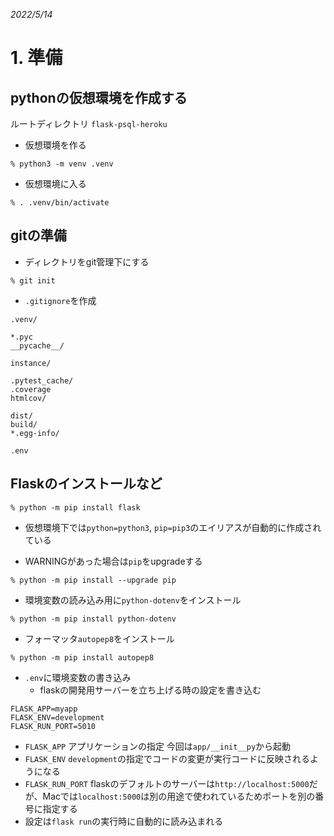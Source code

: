 _2022/5/14_

# 1. 準備

## pythonの仮想環境を作成する

ルートディレクトリ `flask-psql-heroku`

- 仮想環境を作る
```shell
% python3 -m venv .venv
```

- 仮想環境に入る
```shell
% . .venv/bin/activate
```

## gitの準備
- ディレクトリをgit管理下にする
```shell
% git init
```

- `.gitignore`を作成
```git:.gitignore
.venv/

*.pyc
__pycache__/

instance/

.pytest_cache/
.coverage
htmlcov/

dist/
build/
*.egg-info/

.env
```
## Flaskのインストールなど

```shell
% python -m pip install flask
```
- 仮想環境下では`python=python3`, `pip=pip3`のエイリアスが自動的に作成されている

- WARNINGがあった場合は`pip`をupgradeする
```shell
% python -m pip install --upgrade pip
```
- 環境変数の読み込み用に`python-dotenv`をインストール
```shell
% python -m pip install python-dotenv
```
- フォーマッタ`autopep8`をインストール
```shell
% python -m pip install autopep8
```

- `.env`に環境変数の書き込み
  - flaskの開発用サーバーを立ち上げる時の設定を書き込む
```
FLASK_APP=myapp
FLASK_ENV=development
FLASK_RUN_PORT=5010
```
- `FLASK_APP` アプリケーションの指定 今回は`app/__init__py`から起動
- `FLASK_ENV` `development`の指定でコードの変更が実行コードに反映されるようになる
- `FLASK_RUN_PORT` flaskのデフォルトのサーバーは`http://localhost:5000`だが、Macでは`localhost:5000`は別の用途で使われているためポートを別の番号に指定する
- 設定は`flask run`の実行時に自動的に読み込まれる
